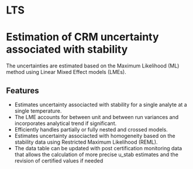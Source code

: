 LTS
====
Estimation of CRM uncertainty associated with stability
== 
The uncertainties are estimated based on the Maximum Likelihood (ML) method using Linear Mixed Effect models (LMEs).
## Features
* Estimates uncertainty associacted with stability for a single analyte at a single temperature.
* The LME accounts for between unit and between run variances and incorporates analytical trend if significant.
* Efficiently handles partially or fully nested and crossed models.
* Estimates uncertainty associacted with homogeneity based on the stability data using Restricted Maximum Likelihood (REML).
* The data table can be updated with post certification monitoring data that allows the calculation of more precise u_stab estimates and the revision of certified values if needed
